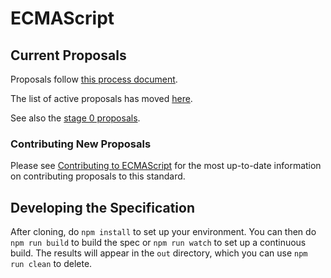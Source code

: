 ECMAScript
====

## Current Proposals
Proposals follow [this process document](https://tc39.github.io/process-document/).

The list of active proposals has moved [here](https://github.com/tc39/proposals).

See also the [stage 0 proposals](https://github.com/tc39/proposals/blob/master/stage-0-proposals.md).

### Contributing New Proposals

Please see [Contributing to ECMAScript](/CONTRIBUTING.md) for the most up-to-date information on contributing proposals to this standard.

## Developing the Specification

After cloning, do `npm install` to set up your environment. You can then do `npm run build` to build the spec or `npm run watch` to set up a continuous build. The results will appear in the `out` directory, which you can use `npm run clean` to delete.
